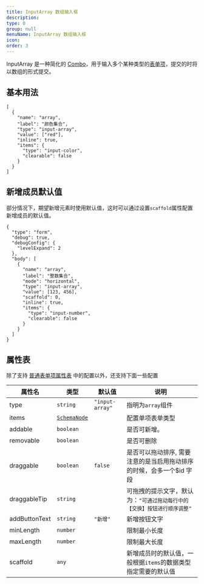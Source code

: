 ```yaml
---
title: InputArray 数组输入框
description:
type: 0
group: null
menuName: InputArray 数组输入框
icon:
order: 3
---
```


InputArray 是一种简化的 [Combo](./combo)，用于输入多个某种类型的[表单项](./formitem)，提交的时将以数组的形式提交。

## 基本用法

```schema: scope="form2"
[
  {
    "name": "array",
    "label": "颜色集合",
    "type": "input-array",
    "value": ["red"],
    "inline": true,
    "items": {
      "type": "input-color",
      "clearable": false
    }
  }
]
```

## 新增成员默认值

部分情况下，期望新增元素时使用默认值，这时可以通过设置`scaffold`属性配置新增成员的默认值。

```schema: scope="body"
{
  "type": "form",
  "debug": true,
  "debugConfig": {
    "levelExpand": 2
  },
  "body": [
    {
      "name": "array",
      "label": "整数集合",
      "mode": "horizontal",
      "type": "input-array",
      "value": [123, 456],
      "scaffold": 0,
      "inline": true,
      "items": {
        "type": "input-number",
        "clearable": false
      }
    }
  ]
}
```

## 属性表

除了支持 [普通表单项属性表](./formitem#%E5%B1%9E%E6%80%A7%E8%A1%A8) 中的配置以外，还支持下面一些配置

| 属性名        | 类型                                        | 默认值    | 说明                                                                     |
| ------------- | ------------------------------------------- | --------- | ------------------------------------------------------------------------ |
| type          | `string`                                    | `"input-array"` | 指明为`array`组件                                                        |
| items         | [`SchemaNode`](../../docs/types/schemanode) |           | 配置单项表单类型                                                         |
| addable       | `boolean`                                   |           | 是否可新增。                                                             |
| removable     | `boolean`                                   |           | 是否可删除                                                               |
| draggable     | `boolean`                                   | `false`   | 是否可以拖动排序, 需要注意的是当启用拖动排序的时候，会多一个\$id 字段    |
| draggableTip  | `string`                                    |           | 可拖拽的提示文字，默认为：`"可通过拖动每行中的【交换】按钮进行顺序调整"` |
| addButtonText | `string`                                    | `"新增"`  | 新增按钮文字                                                             |
| minLength     | `number`                                    |           | 限制最小长度                                                             |
| maxLength     | `number`                                    |           | 限制最大长度                                                             |
| scaffold      | `any`                                       |           | 新增成员时的默认值，一般根据`items`的数据类型指定需要的默认值            |
